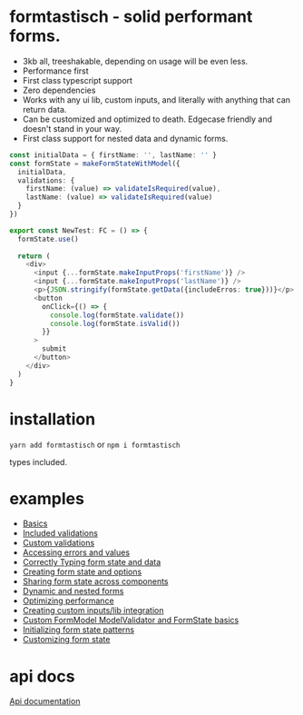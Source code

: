 # formtastisch - solid performant forms.

* 3kb all, treeshakable, depending on usage will be even less.
* Performance first
* First class typescript support
* Zero dependencies
* Works with any ui lib, custom inputs, and literally with anything that can return data. 
* Can be customized and optimized to death. Edgecase friendly and doesn't stand in your way.
* First class support for nested data and dynamic forms. 

```typescript jsx
const initialData = { firstName: '', lastName: '' }
const formState = makeFormStateWithModel({
  initialData,
  validations: {
    firstName: (value) => validateIsRequired(value),
    lastName: (value) => validateIsRequired(value)
  }
})

export const NewTest: FC = () => {
  formState.use()
  
  return (
    <div>
      <input {...formState.makeInputProps('firstName')} />
      <input {...formState.makeInputProps('lastName')} />
      <p>{JSON.stringify(formState.getData({includeErros: true}))}</p>
      <button
        onClick={() => {
          console.log(formState.validate())
          console.log(formState.isValid())
        }}
      >
        submit
      </button>
    </div>
  )
}
```

# installation
`yarn add formtastisch` or `npm i formtastisch`

types included.

# examples
* [Basics](https://stackblitz.com/edit/github-yzzn2y-qptqvk?file=src%2Fexamples%2FBasic.tsx)
* [Included validations](https://stackblitz.com/edit/github-yzzn2y-qptqvk?file=src%2Fexamples%2FIncludedValidations.tsx)
* [Custom validations](https://stackblitz.com/edit/github-yzzn2y-qptqvk?file=src%2Fexamples%2FCustomValidations.tsx)
* [Accessing errors and values](https://stackblitz.com/edit/github-yzzn2y-qptqvk?file=src%2Fexamples%2FAccessingValuesAndErrors.tsx)
* [Correctly Typing form state and data](https://stackblitz.com/edit/github-yzzn2y-qptqvk?file=src%2Fexamples%2FCorrectlyTypingFormStateAndData.tsx)
* [Creating form state and options](https://stackblitz.com/edit/github-yzzn2y-qptqvk?file=src%2Fexamples%2FCustomizingFormState.tsx)
* [Sharing form state across components](https://stackblitz.com/edit/github-yzzn2y-qptqvk?file=src%2Fexamples%2FSharingFormState.tsx)
* [Dynamic and nested forms](https://stackblitz.com/edit/github-yzzn2y-qptqvk?file=src%2Fexamples%2FDynamicAndNestedForms.tsx)
* [Optimizing performance](https://stackblitz.com/edit/github-yzzn2y-qptqvk?file=src%2Fexamples%2FOptimizingRerenders.tsx)
* [Creating custom inputs/lib integration](https://stackblitz.com/edit/github-yzzn2y-qptqvk?file=src%2Fexamples%2FCustomInputs.tsx)
* [Custom FormModel ModelValidator and FormState basics](https://stackblitz.com/edit/github-yzzn2y-qptqvk?file=src%2Fexamples%2FCustomModelValidatorAndState.tsx)
* [Initializing form state patterns](https://stackblitz.com/edit/github-yzzn2y-qptqvk?file=src%2Fexamples%2FInitializingFormStateWaysToInitialize.tsx)
* [Customizing form state](https://stackblitz.com/edit/github-yzzn2y-qptqvk?file=src%2Fexamples%2FCustomizingFormState.tsx)

# api docs
[Api documentation](https://wavywalk.github.io/formtastisch/apidocs/index.html)
